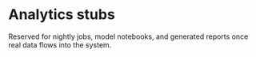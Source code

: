 # Analytics stubs

Reserved for nightly jobs, model notebooks, and generated reports once real data flows into the system.
